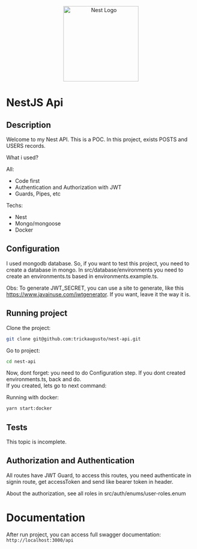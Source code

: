 <p align="center">
  <a href="http://nestjs.com/" target="blank"><img src="https://nestjs.com/img/logo-small.svg" width="200" alt="Nest Logo" /></a>
</p>

[circleci-image]: https://img.shields.io/circleci/build/github/nestjs/nest/master?token=abc123def456
[circleci-url]: https://circleci.com/gh/nestjs/nest

# NestJS Api

## Description
Welcome to my Nest API. This is a POC.
In this project, exists POSTS and USERS records.

What i used?

All:
- Code first
- Authentication and Authorization with JWT
- Guards, Pipes, etc

Techs:
- Nest
- Mongo/mongoose
- Docker

## Configuration
I used mongodb database. So, if you want to test this project, you need to create a database in mongo. 
In src/database/environments you need to create an environments.ts based in environments.example.ts.

Obs: To generate JWT_SECRET, you can use a site to generate, like this https://www.javainuse.com/jwtgenerator. If you want, leave it the way it is.

## Running project
Clone the project:
```bash
git clone git@github.com:trickaugusto/nest-api.git
```

Go to project:
```bash
cd nest-api
```

Now, dont forget: you need to do Configuration step. If you dont created environments.ts, back and do.  
If you created, lets go to next command:

Running with docker:
```bash
yarn start:docker
```

## Tests
This topic is incomplete.

## Authorization and Authentication
All routes have JWT Guard, to access this routes, you need authenticate in signin route, get accessToken and send like bearer token in header.

About the authorization, see all roles in src/auth/enums/user-roles.enum

# Documentation
After run project, you can access full swagger documentation:  
`http://localhost:3000/api`
